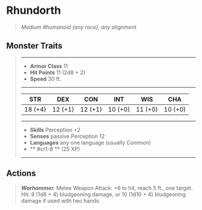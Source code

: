 # Rhundorth
>*Medium #humanoid (any race), any alignment*
## Monster Traits
>___
>- **Armor Class** 11
>- **Hit Points** 11 (2d8 + 2)
>- **Speed** 30 ft.
>___
>|STR|DEX|CON|INT|WIS|CHA|
>|:---:|:---:|:---:|:---:|:---:|:---:|
>|18 (+4)|12 (+1)|12 (+1)|10 (+0)|11 (+0)|10 (+0)|
>___
>- **Skills** Perception +2
>- **Senses** passive Perception 12
>- **Languages** any one language (usually Common)
>- ** #cr1-8 ** (25 XP)
>___
## Actions
>***Warhammer.*** Melee Weapon Attack: +6 to hit, reach 5 ft., one target. Hit: 9 (1d8 + 4) bludgeoning damage, or 10 (1d10 + 4) bludgeoning damage if used with two hands.
